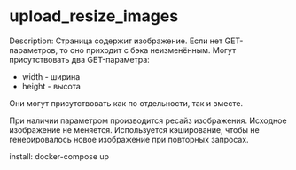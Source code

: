 # upload_resize_images
Description:
Страница содержит изображение. Если нет GET-параметров, то оно приходит с бэка неизменённым. Могут присутствовать два GET-параметра:
  - width - ширина
  - height - высота
  
Они могут присутствовать как по отдельности, так и вместе.

При наличии параметром производится ресайз изображения. Исходное изображение не меняется. Используется кэширование, чтобы не генерировалось новое изображение при повторных запросах.

install:
docker-compose up
